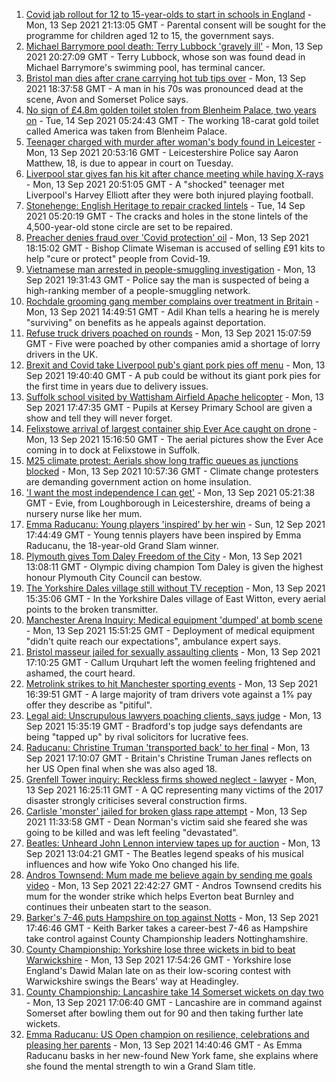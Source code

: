 1. [Covid jab rollout for 12 to 15-year-olds to start in schools in England](https://www.bbc.co.uk/news/uk-58552769?at_medium=RSS&at_campaign=KARANGA) - Mon, 13 Sep 2021 21:13:05 GMT - Parental consent will be sought for the programme for children aged 12 to 15, the government says.
2. [Michael Barrymore pool death: Terry Lubbock 'gravely ill'](https://www.bbc.co.uk/news/uk-england-essex-58552565?at_medium=RSS&at_campaign=KARANGA) - Mon, 13 Sep 2021 20:27:09 GMT - Terry Lubbock, whose son was found dead in Michael Barrymore's swimming pool, has terminal cancer.
3. [Bristol man dies after crane carrying hot tub tips over](https://www.bbc.co.uk/news/uk-england-bristol-58543885?at_medium=RSS&at_campaign=KARANGA) - Mon, 13 Sep 2021 18:37:58 GMT - A man in his 70s was pronounced dead at the scene, Avon and Somerset Police says.
4. [No sign of £4.8m golden toilet stolen from Blenheim Palace, two years on](https://www.bbc.co.uk/news/uk-england-oxfordshire-58529069?at_medium=RSS&at_campaign=KARANGA) - Tue, 14 Sep 2021 05:24:43 GMT - The working 18-carat gold toilet called America was taken from Blenheim Palace.
5. [Teenager charged with murder after woman's body found in Leicester](https://www.bbc.co.uk/news/uk-england-leicestershire-58553159?at_medium=RSS&at_campaign=KARANGA) - Mon, 13 Sep 2021 20:53:16 GMT - Leicestershire Police say Aaron Matthew, 18, is due to appear in court on Tuesday.
6. [Liverpool star gives fan his kit after chance meeting while having X-rays](https://www.bbc.co.uk/news/uk-england-leeds-58550047?at_medium=RSS&at_campaign=KARANGA) - Mon, 13 Sep 2021 20:51:05 GMT - A "shocked" teenager met Liverpool's Harvey Elliott after they were both injured playing football.
7. [Stonehenge: English Heritage to repair cracked lintels](https://www.bbc.co.uk/news/uk-england-wiltshire-58547463?at_medium=RSS&at_campaign=KARANGA) - Tue, 14 Sep 2021 05:20:19 GMT - The cracks and holes in the stone lintels of the 4,500-year-old stone circle are set to be repaired.
8. [Preacher denies fraud over 'Covid protection' oil](https://www.bbc.co.uk/news/uk-england-london-58552316?at_medium=RSS&at_campaign=KARANGA) - Mon, 13 Sep 2021 18:15:02 GMT - Bishop Climate Wiseman is accused of selling £91 kits to help "cure or protect" people from Covid-19.
9. [Vietnamese man arrested in people-smuggling investigation](https://www.bbc.co.uk/news/uk-england-birmingham-58551734?at_medium=RSS&at_campaign=KARANGA) - Mon, 13 Sep 2021 19:31:43 GMT - Police say the man is suspected of being a high-ranking member of a people-smuggling network.
10. [Rochdale grooming gang member complains over treatment in Britain](https://www.bbc.co.uk/news/uk-england-manchester-58544111?at_medium=RSS&at_campaign=KARANGA) - Mon, 13 Sep 2021 14:49:51 GMT - Adil Khan tells a hearing he is merely "surviving" on benefits as he appeals against deportation.
11. [Refuse truck drivers poached on rounds](https://www.bbc.co.uk/news/uk-england-somerset-58543631?at_medium=RSS&at_campaign=KARANGA) - Mon, 13 Sep 2021 15:07:59 GMT - Five were poached by other companies amid a shortage of lorry drivers in the UK.
12. [Brexit and Covid take Liverpool pub's giant pork pies off menu](https://www.bbc.co.uk/news/uk-england-merseyside-58551937?at_medium=RSS&at_campaign=KARANGA) - Mon, 13 Sep 2021 19:40:40 GMT - A pub could be without its giant pork pies for the first time in years due to delivery issues.
13. [Suffolk school visited by Wattisham Airfield Apache helicopter](https://www.bbc.co.uk/news/uk-england-suffolk-58552257?at_medium=RSS&at_campaign=KARANGA) - Mon, 13 Sep 2021 17:47:35 GMT - Pupils at Kersey Primary School are given a show and tell they will never forget.
14. [Felixstowe arrival of largest container ship Ever Ace caught on drone](https://www.bbc.co.uk/news/uk-england-suffolk-58550645?at_medium=RSS&at_campaign=KARANGA) - Mon, 13 Sep 2021 15:16:50 GMT - The aerial pictures show the Ever Ace coming in to dock at Felixstowe in Suffolk.
15. [M25 climate protest: Aerials show long traffic queues as junctions blocked](https://www.bbc.co.uk/news/uk-58544189?at_medium=RSS&at_campaign=KARANGA) - Mon, 13 Sep 2021 10:57:36 GMT - Climate change protesters are demanding government action on home insulation.
16. ['I want the most independence I can get'](https://www.bbc.co.uk/news/uk-england-leicestershire-58501877?at_medium=RSS&at_campaign=KARANGA) - Mon, 13 Sep 2021 05:21:38 GMT - Evie, from Loughborough in Leicestershire, dreams of being a nursery nurse like her mum.
17. [Emma Raducanu: Young players 'inspired' by her win](https://www.bbc.co.uk/news/uk-58539735?at_medium=RSS&at_campaign=KARANGA) - Sun, 12 Sep 2021 17:44:49 GMT - Young tennis players have been inspired by Emma Raducanu, the 18-year-old Grand Slam winner.
18. [Plymouth gives Tom Daley Freedom of the City](https://www.bbc.co.uk/news/uk-england-devon-58544754?at_medium=RSS&at_campaign=KARANGA) - Mon, 13 Sep 2021 13:08:11 GMT - Olympic diving champion Tom Daley is given the highest honour Plymouth City Council can bestow.
19. [The Yorkshire Dales village still without TV reception](https://www.bbc.co.uk/news/uk-england-york-north-yorkshire-58544594?at_medium=RSS&at_campaign=KARANGA) - Mon, 13 Sep 2021 15:35:06 GMT - In the Yorkshire Dales village of East Witton, every aerial points to the broken transmitter.
20. [Manchester Arena Inquiry: Medical equipment 'dumped' at bomb scene](https://www.bbc.co.uk/news/uk-england-manchester-58546836?at_medium=RSS&at_campaign=KARANGA) - Mon, 13 Sep 2021 15:51:25 GMT - Deployment of medical equipment "didn't quite reach our expectations", ambulance expert says.
21. [Bristol masseur jailed for sexually assaulting clients](https://www.bbc.co.uk/news/uk-england-bristol-58547454?at_medium=RSS&at_campaign=KARANGA) - Mon, 13 Sep 2021 17:10:25 GMT - Callum Urquhart left the women feeling frightened and ashamed, the court heard.
22. [Metrolink strikes to hit Manchester sporting events](https://www.bbc.co.uk/news/uk-england-manchester-58551233?at_medium=RSS&at_campaign=KARANGA) - Mon, 13 Sep 2021 16:39:51 GMT - A large majority of tram drivers vote against a 1% pay offer they describe as "pitiful".
23. [Legal aid: Unscrupulous lawyers poaching clients, says judge](https://www.bbc.co.uk/news/uk-england-leeds-58546045?at_medium=RSS&at_campaign=KARANGA) - Mon, 13 Sep 2021 15:35:19 GMT - Bradford's top judge says defendants are being "tapped up" by rival solicitors for lucrative fees.
24. [Raducanu: Christine Truman 'transported back' to her final](https://www.bbc.co.uk/news/uk-england-suffolk-58545236?at_medium=RSS&at_campaign=KARANGA) - Mon, 13 Sep 2021 17:10:07 GMT - Britain's Christine Truman Janes reflects on her US Open final when she was also aged 18.
25. [Grenfell Tower inquiry: Reckless firms showed neglect - lawyer](https://www.bbc.co.uk/news/uk-58547901?at_medium=RSS&at_campaign=KARANGA) - Mon, 13 Sep 2021 16:25:11 GMT - A QC representing many victims of the 2017 disaster strongly criticises several construction firms.
26. [Carlisle 'monster' jailed for broken glass rape attempt](https://www.bbc.co.uk/news/uk-england-cumbria-58546353?at_medium=RSS&at_campaign=KARANGA) - Mon, 13 Sep 2021 11:33:58 GMT - Dean Norman's victim said she feared she was going to be killed and was left feeling "devastated".
27. [Beatles: Unheard John Lennon interview tapes up for auction](https://www.bbc.co.uk/news/uk-england-merseyside-58546827?at_medium=RSS&at_campaign=KARANGA) - Mon, 13 Sep 2021 13:04:21 GMT - The Beatles legend speaks of his musical influences and how wife Yoko Ono changed his life.
28. [Andros Townsend: Mum made me believe again by sending me goals video](https://www.bbc.co.uk/sport/football/58552957?at_medium=RSS&at_campaign=KARANGA) - Mon, 13 Sep 2021 22:42:27 GMT - Andros Townsend credits his mum for the wonder strike which helps Everton beat Burnley and continues their unbeaten start to the season.
29. [Barker's 7-46 puts Hampshire on top against Notts](https://www.bbc.co.uk/sport/cricket/58547334?at_medium=RSS&at_campaign=KARANGA) - Mon, 13 Sep 2021 17:46:46 GMT - Keith Barker takes a career-best 7-46 as Hampshire take control against County Championship leaders Nottinghamshire.
30. [County Championship: Yorkshire lose three wickets in bid to beat Warwickshire](https://www.bbc.co.uk/sport/cricket/58548903?at_medium=RSS&at_campaign=KARANGA) - Mon, 13 Sep 2021 17:54:26 GMT - Yorkshire lose England's Dawid Malan late on as their low-scoring contest with Warwickshire swings the Bears' way at Headingley.
31. [County Championship: Lancashire take 14 Somerset wickets on day two](https://www.bbc.co.uk/sport/cricket/58547162?at_medium=RSS&at_campaign=KARANGA) - Mon, 13 Sep 2021 17:06:40 GMT - Lancashire are in command against Somerset after bowling them out for 90 and then taking further late wickets.
32. [Emma Raducanu: US Open champion on resilience, celebrations and pleasing her parents](https://www.bbc.co.uk/sport/tennis/58545870?at_medium=RSS&at_campaign=KARANGA) - Mon, 13 Sep 2021 14:40:46 GMT - As Emma Raducanu basks in her new-found New York fame, she explains where she found the mental strength to win a Grand Slam title.
